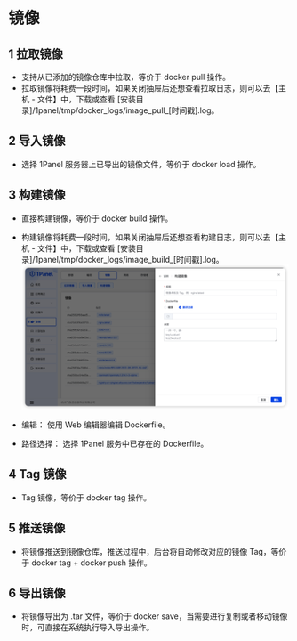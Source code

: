 # 镜像

## 1 拉取镜像

- 支持从已添加的镜像仓库中拉取，等价于 docker pull 操作。
- 拉取镜像将耗费一段时间，如果关闭抽屉后还想查看拉取日志，则可以去【主机 - 文件】中，下载或查看 [安装目录]/1panel/tmp/docker_logs/image_pull_[时间戳].log。

## 2 导入镜像


- 选择 1Panel 服务器上已导出的镜像文件，等价于 docker load 操作。

## 3 构建镜像

- 直接构建镜像，等价于 docker build 操作。
- 构建镜像将耗费一段时间，如果关闭抽屉后还想查看构建日志，则可以去【主机 - 文件】中，下载或查看 [安装目录]/1panel/tmp/docker_logs/image_build_[时间戳].log。
![img.png](../../img/containers/image_build.png)

- 编辑： 使用 Web 编辑器编辑 Dockerfile。
- 路径选择： 选择 1Panel 服务中已存在的 Dockerfile。

## 4 Tag 镜像


- Tag 镜像，等价于 docker tag 操作。

## 5 推送镜像


- 将镜像推送到镜像仓库，推送过程中，后台将自动修改对应的镜像 Tag，等价于 docker tag + docker push 操作。

## 6 导出镜像


- 将镜像导出为 .tar 文件，等价于 docker save，当需要进行复制或者移动镜像时，可直接在系统执行导入导出操作。


